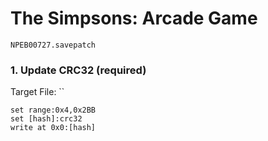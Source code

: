#  The Simpsons: Arcade Game 

`NPEB00727.savepatch`

### 1. Update CRC32 (required)

Target File: ``

```
set range:0x4,0x2BB
set [hash]:crc32
write at 0x0:[hash]
```

